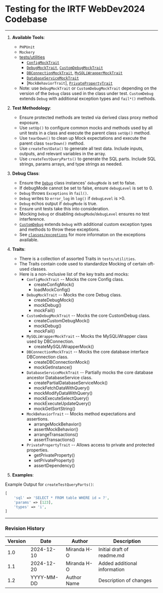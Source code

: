 # Testing for the IRTF WebDev2024 Codebase

---

1. **Available Tools**:
    - `PHPUnit`
    - `Mockery`
    - [tests/utilities](https://github.com/ifauh/webdev2024/tree/main/tests/utilities)
        - [`ConfigMockTrait`](https://github.com/ifauh/webdev2024/tree/main/tests/utilities/ConfigMockTrait.php)
        - [`DebugMockTrait`](https://github.com/ifauh/webdev2024/tree/main/tests/utilities/DebugMockTrait.php), [`CustomDebugMockTrait`](https://github.com/ifauh/webdev2024/tree/main/tests/utilities/CustomDebugMockTrait.php)
        - [`DBConnectionMockTrait`](https://github.com/ifauh/webdev2024/tree/main/tests/utilities/DBConnectionMockTrait.php), [`MySQLiWrapperMockTrait`](https://github.com/ifauh/webdev2024/tree/main/tests/utilities/MySQLiWrapperMockTrait.php)
        - [`DatabaseServiceMockTrait`](https://github.com/ifauh/webdev2024/tree/main/tests/utilities/DatabaseServiceMockTrait.php)
        - [`MockBehaviorTrait`], [`PrivatePropertyTrait`](https://github.com/ifauh/webdev2024/tree/main/tests/utilities/MockBehaviorTrait.php)
    - Note: use `DebugMockTrait` or `CustomDebugMockTrait` depending on the version of the `Debug` class used in the class under test. `CustomDebug` extends `Debug` with additional exception types and `fail*()` methods.

2. **Test Methodology**:
    - Ensure protected methods are tested via derived class proxy method exposure.
    - Use `setUp()` to configure common mocks and methods used by all unit tests in a class and execute the parent class `setUp()` method.
    - Use `tearDown()` to clean up Mock expectations and execute the parent class `tearDown()` method.
    - Use `createTestData()` to generate all test data. Include inputs, outputs, and relevant variables in the array.
    - Use `createTestQueryParts()` to generate the SQL parts. Include SQL strings, params arrays, and type strings as needed.

3. **Debug Class**:
    - Ensure the [`Debug`](https://github.com/ifauh/webdev2024/tree/main/classes/core/common/Debug.php) class instances' `debugMode` is set to false.
    - If debugMode cannot be set to false, ensure `debugLevel` is set to 0.
    - `Debug` throws `Exceptions` in `fail()`.
    - `Debug` writes to `error_log` in `log()` if `debugLevel` is >0.
    - `Debug` echos output if `debugMode` is true.
    - Ensure unit tests take this into consideration.
    - Mocking `Debug` or disabling `debugMode`/`debugLevel` ensures no test interference.
    - [`CustomDebug`](https://github.com/ifauh/webdev2024/tree/main/classes/core/common/CustomDebug.php) extends `Debug` with additional custom exception types and methods to throw these exceptions.
    - See [`classes/exceptions`](https://github.com/ifauh/webdev2024/tree/main/classes/exceptions) for more informaton on the exceptions available.

4. **Traits**:
    - There is a collection of assorted Traits in `tests/utilities`.
    - The Traits contain code used to standardize Mocking of certain oft-used classes.
    - Here is a non-inclusive list of the key traits and mocks:
        - `ConfigMockTrait` -- Mocks the core Config class.
            - createConfigMock()
            - loadMockConfig()
        - `DebugMockTrait` -- Mocks the core Debug class.
            - createDebugMock()
            - mockDebug()
            - mockFail()
        - `CustomDebugMockTrait` -- Mocks the core CustomDebug class.
            - createCustomDebugMock()
            - mockDebug()
            - mockFail()
        - `MySQLiWrapperMockTrait` -- Mocks the MySQLiWrapper class used by DBConnection.
            - createMySQLiWrapperMock()
        - `DBConnectionMockTrait` -- Mocks the core database interface DBConnection class.
            - createDBConnectionMock()
            - mockGetInstance()
        - `DatabaseServiceMockTrait` -- Partially mocks the core database ancestor DatabaseService class.
            - createPartialDatabaseServiceMock()
            - mockFetchDataWithQuery()
            - mockModifyDataWithQuery()
            - mockExecuteSelectQuery()
            - mockExecuteUpdateQuery()
            - mockGetSortString()
        - `MockBehaviorTrait` -- Mocks method expectations and assertions.
            - arrangeMockBehavior()
            - assertMockBehavior()
            - arrangeTransactions()
            - assertTransactions()
        - `PrivatePropertyTrait` -- Allows access to private and protected properties.
            - getPrivateProperty()
            - setPrivateProperty()
            - assertDependency()

5. **Examples**:

Example Output for `createTestQueryParts()`:
```php
[
    'sql' => 'SELECT * FROM table WHERE id = ?',
    'params' => [123],
    'types' => 'i',
]
```
---

### Revision History
| Version | Date       | Author      | Description                       |
|---------|------------|-------------|-----------------------------------|
| 1.0     | 2024-12-10 | Miranda H-O | Initial draft of readme.md        |
| 1.1     | 2024-12-20 | Miranda H-O | Added additional information      |
| 1.2     | YYYY-MM-DD | Author Name | Description of changes            |
